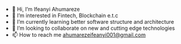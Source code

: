 - 👋 Hi, I’m Ifeanyi Ahumareze
- 👀 I’m interested in Fintech, Blockchain e.t.c
- 🌱 I’m currently learning better software structure and architecture
- 💞️ I’m looking to collaborate on new and cutting edge technologies
- 📫 How to reach me ahumarezeifeanyi001@gmail.com

